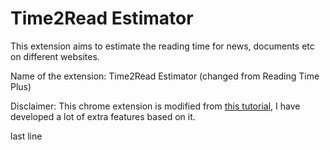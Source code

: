 # Time2Read Estimator

This extension aims to estimate the reading time for news, documents etc on different websites.

Name of the extension: Time2Read Estimator (changed from Reading Time Plus)

Disclaimer: This chrome extension is modified from [this tutorial](https://developer.chrome.com/docs/extensions/get-started/tutorial/scripts-on-every-tab), I have developed a lot of extra features based on it.

last line
